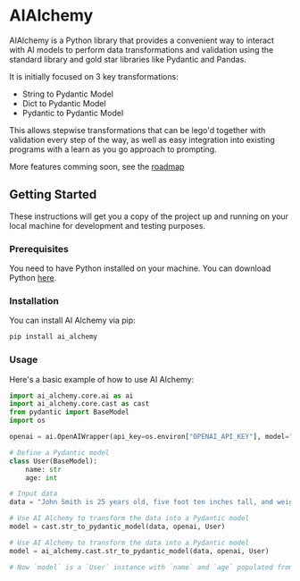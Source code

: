 # AIAlchemy

AIAlchemy is a Python library that provides a convenient way to interact with AI models to perform data transformations and validation using the standard library and gold star libraries like Pydantic and Pandas.

It is initially focused on 3 key transformations:
- String to Pydantic Model
- Dict to Pydantic Model
- Pydantic to Pydantic Model

This allows stepwise transformations that can be lego'd together with validation every step of the way, as well as easy integration into existing programs with a learn as you go approach to prompting.

More features comming soon, see the [roadmap](roadmap.md)

## Getting Started

These instructions will get you a copy of the project up and running on your local machine for development and testing purposes.

### Prerequisites

You need to have Python installed on your machine. You can download Python [here](https://www.python.org/downloads/).

### Installation

You can install AI Alchemy via pip:

```bash
pip install ai_alchemy
```

### Usage
Here's a basic example of how to use AI Alchemy:

```python
import ai_alchemy.core.ai as ai
import ai_alchemy.core.cast as cast
from pydantic import BaseModel
import os

openai = ai.OpenAIWrapper(api_key=os.environ["OPENAI_API_KEY"], model="gpt-3.5-turbo")

# Define a Pydantic model
class User(BaseModel):
    name: str
    age: int

# Input data
data = "John Smith is 25 years old, five foot ten inches tall, and weighs 150 pounds."

# Use AI Alchemy to transform the data into a Pydantic model
model = cast.str_to_pydantic_model(data, openai, User)

# Use AI Alchemy to transform the data into a Pydantic model
model = ai_alchemy.cast.str_to_pydantic_model(data, openai, User)

# Now `model` is a `User` instance with `name` and `age` populated from `data`
```
